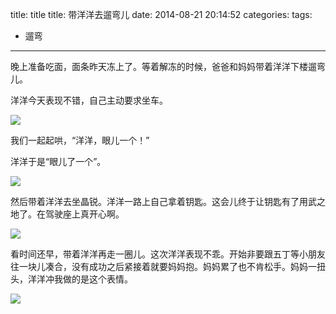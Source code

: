 

title: title
title: 带洋洋去遛弯儿
date: 2014-08-21 20:14:52
categories:
tags: 
- 遛弯


---


晚上准备吃面，面条昨天冻上了。等着解冻的时候，爸爸和妈妈带着洋洋下楼遛弯儿。

洋洋今天表现不错，自己主动要求坐车。

![](http://7mnmvp.com1.z0.glb.clouddn.com/yangyang20140821_173340.jpg)

我们一起起哄，“洋洋，眼儿一个！”

洋洋于是“眼儿了一个”。

![](http://7mnmvp.com1.z0.glb.clouddn.com/yangyang20140821_173351.jpg)

然后带着洋洋去坐晶锐。洋洋一路上自己拿着钥匙。这会儿终于让钥匙有了用武之地了。在驾驶座上真开心啊。

![](http://7mnmvp.com1.z0.glb.clouddn.com/yangyang20140821_173910.jpg)

看时间还早，带着洋洋再走一圈儿。这次洋洋表现不乖。开始非要跟五丁等小朋友往一块儿凑合，没有成功之后紧接着就要妈妈抱。妈妈累了也不肯松手。妈妈一扭头，洋洋冲我做的是这个表情。

![](http://7mnmvp.com1.z0.glb.clouddn.com/yangyang20140821_180208.jpg)